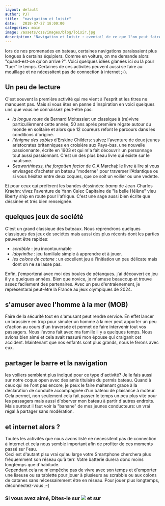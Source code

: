 ```yaml
---
layout: default
author: PJT
title:  "navigation et loisir"
date:   2018-07-27 18:00:00
categories: main
image: /assets/css/images/blog/loisir.jpg
description: "Navigation et loisir : eventail de ce que l'on peut faire pendant une navigation qui peut sembler un peu longue..."
---
```

lors de nos promenades en bateau, certaines navigations paraissaient plus longues à certains équipiers.  Comme en voiture, on me demande alors: "quand-est-ce qu'on arrive ?".  Voici quelques idées glanées ici ou là pour "tuer" le temps.  Certaines de ces activités peuvent aussi se faire au mouillage et ne nécessitent pas de connection à internet ;-).  
<!--break-->

## Un peu de lecture
C'est souvent la première activité qui me vient à l'esprit et les titres ne manquent pas.  Mais si vous êtes en panne d'inspiration en voici quelques uns que vous ne connaissez peut-être pas:
- *la longue route* de Bernard Moitessier: un classique à (re)vivre particulièrment cette année, 50 ans après première régate autour du monde en solitaire et alors que 12 coureurs refont le parcours dans les conditions d'origine.
- *l'énigme des sables* d'Erskine Childers: suivez l'aventure de deux jeunes aristocrates britanniques en croisière aux Pays-bas.  une nouvelle passionnante, écrite en 1903 et qui m'a fait découvrir un personnage tout aussi passionnant.  C'est un des plus beau livre qui existe sur le nautisme.
- *Seaworthiness, the forgotten factor* de C.A Marchaj: le livre à lire si vous envisagez d'acheter un bateau "moderne" pour traverser l'Atlantique ou si vous hésitez entre deux coques, que ce soit un voilier ou une vedette.

Et pour ceux qui préfèrent les bandes déssinées: *tramp* de Jean-Charles Kraehn: vivez l'aventure de Yann Calec Capitaine de "la belle Hélène" vieu liberty ship en route pour l'afrique.  C'est une sage aussi bien écrite que déssinée et trés bien renseignée. 

## quelques jeux de société
C'est un grand classique des bateaux.  Nous reprendrons quelques classiques des jeux de sociétés mais aussi des plus récents dont les parties peuvent être rapides:
- *scrabble* : jeu incontournable 
- *labyrinthe* : jeu familiale simple à apprendre et à jouer.  
- *les colons de catane* : un excellent jeu à l'initiation un peu délicate mais dont on ne se lasse pas.

Enfin, j'emporterai avec moi des boules de pétanques.  j'ai découvert ce jeu il y a quelques années.  Bien que novice, je m'amuse beaucoup et trouve assez facilement des partenaires.  Avec un peu d'entraienement, je représentarai peut-être la France au jeux olympiques de 2024.

## s'amuser avec l'homme à la mer (MOB)
Faire de la sécurité tout en s'amusant peut rendre service.  En effet lancer un brassière en trop pour simuler un homme à la mer peut apporter un peu d'action au cours d'un traversée et permet de faire intervenir tout vos passagers.  Nous l'avons fait avec ma famille il y a quelques temps.  Nous avions bien aimé et cela avait rassuré mon épouse qui craiganit cet accident.  Maintenant que nos enfants sont plus grands, nous le ferons avec eux.

## partager le barre et la navigation
les voiliers semblent plus indiqué pour ce type d'activité?  Je le fais aussi sur notre coque open avec des amis titulaire du permis bateau.  Quand à ceux qui ne l'ont pas encore, je peux le faire maitenant grace  à la déclaration de conduite accompagnée d'un bateau de plaisance à moteur.  Cela permet, non seulement cela fait passer le temps un peu plus vite pour les passagers mais aussi d'oberver mon bateau à partir d'autres endroits.  Mais surtout il faut voir la "banane" de mes jeunes conducteurs: un vrai régal à partager sans modération. 

## et internet alors ?

Toutes les activités que nous avons listé ne nécessitent pas de connection à internet et cela nous semble important afin de profiter de ces moments passé sur l'eau.  
Ceci est d'autant plsu vrai qu'au large votre Smartphone cherchera plus fréquemment son réseau qu'à terr.  Votre batterie durera donc moins longtemps que d'habitude.  
Cependant cela ne m'empêche pas de vivre avec son temps et d'emporter une liseuse ou sa tablette pour jouer à plusieurs au scrabble ou aux colons de catanes sans nécessairement être en réseau.  Pour jouer plus longtemps, déconnectez-vous ;-)



<h3>Si vous avez aimé, Dites-le sur <a href="https://www.facebook.com/sharer/sharer.php?u=http://www.mynoteboat.fr//main/2018/07/27/navigation-et-loisir.html" target="_blank" ><img src="{{ site.url }}/assets/images/facebook-icon-S.png"
            id="FB" class="socialicon"></a> et sur <a><script src="//platform.linkedin.com/in.js" type="text/javascript"> lang: fr_FR</script>
<script type="IN/Share" data-url="www.mynoteboat.fr"></script></a></H3>

